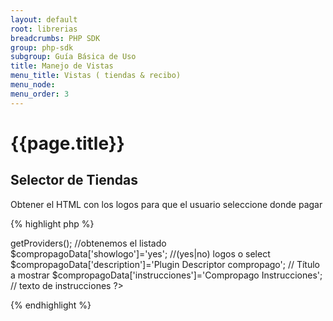 ```yaml
---
layout: default
root: librerias
breadcrumbs: PHP SDK
group: php-sdk
subgroup: Guía Básica de Uso
title: Manejo de Vistas
menu_title: Vistas ( tiendas & recibo)
menu_node: 
menu_order: 3
---
```

# {{page.title}}

## Selector de Tiendas

Obtener el HTML con los logos para que el usuario seleccione donde pagar

{% highlight php %}
<?php
$compropagoData['providers']=$compropagoService->getProviders(); //obtenemos el listado
$compropagoData['showlogo']='yes';                              //(yes|no) logos o select
$compropagoData['description']='Plugin Descriptor compropago';  // Título a mostrar
$compropagoData['instrucciones']='Compropago Instrucciones';    // texto de instrucciones
?>
<html>
<head>
	<!-- CSS de ComproPago-->
	<link rel="stylesheet" type="text/css" href="../assets/css/compropago.css">
</head>
<body>
	<?php
		//llamamos al controlador para mostrar el template 
		Compropago\Sdk\Controllers\Views::loadView('providers',$compropagoData);
	?>
</body>
</html>


{% endhighlight %}


